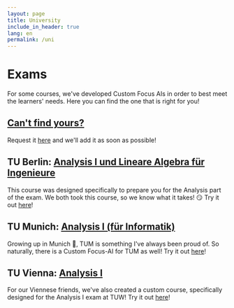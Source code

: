 ```yaml
---
layout: page
title: University
include_in_header: true
lang: en
permalink: /uni
---
```


# Exams
For some courses, we've developed Custom Focus AIs in order to best meet the learners' needs. Here you can find the one that is right for you!

## [Can't find yours? ](https://forms.gle/Lt5qTWv1cWdAdk2n7)
Request it [here](https://forms.gle/Lt5qTWv1cWdAdk2n7) and we'll add it as soon as possible!

## TU Berlin: [Analysis I und Lineare Algebra für Ingenieure](https://app.sophiaedulabs.com/focusai/calc_tub)
This course was designed specifically to prepare you for the Analysis part of the exam. We both took this course, so we know what it takes! 😏
Try it out [here](https://app.sophiaedulabs.com/focusai/calc_tub)!


## TU Munich: [Analysis I (für Informatik)](https://app.sophiaedulabs.com/focusai/calc_tum)
Growing up in Munich 🥨, TUM is something I've always been proud of. So naturally, there is a Custom Focus-AI for TUM as well!
Try it out [here](https://app.sophiaedulabs.com/focusai/calc_tum)! 

## TU Vienna: [Analysis I](https://app.sophiaedulabs.com/focusai/calc_tuw)
For our Viennese friends, we've also created a custom course, specifically designed for the Analysis I exam at TUW!
Try it out [here](https://app.sophiaedulabs.com/focusai/calc_tuw)! 


<br>
